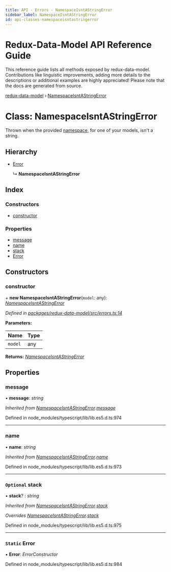 ```yaml
---
title: API - Errors - NamespaceIsntAStringError
sidebar_label: NamespaceIsntAStringError
id: api-classes-namespaceisntastringerror
---
```


# Redux-Data-Model API Reference Guide

This reference guide lists all methods exposed by redux-data-model. Contributions like linguistic improvements, adding
more details to the descriptions or additional examples are highly appreciated! Please note that the docs are
generated from source.

[redux-data-model](../README.md) › [NamespaceIsntAStringError](namespaceisntastringerror.md)

# Class: NamespaceIsntAStringError

Thrown when the provided [namespace](../interfaces/modeloptions.md#namespace), for one of your models, isn't a string.

## Hierarchy

* [Error](namespaceisntastringerror.md#static-error)

  ↳ **NamespaceIsntAStringError**

## Index

### Constructors

* [constructor](namespaceisntastringerror.md#constructor)

### Properties

* [message](namespaceisntastringerror.md#message)
* [name](namespaceisntastringerror.md#name)
* [stack](namespaceisntastringerror.md#optional-stack)
* [Error](namespaceisntastringerror.md#static-error)

## Constructors

###  constructor

\+ **new NamespaceIsntAStringError**(`model`: any): *[NamespaceIsntAStringError](namespaceisntastringerror.md)*

*Defined in [packages/redux-data-model/src/errors.ts:14](https://github.com/kayak/redux-data-model/blob/3a623f8/packages/redux-data-model/src/errors.ts#L14)*

**Parameters:**

Name | Type |
------ | ------ |
`model` | any |

**Returns:** *[NamespaceIsntAStringError](namespaceisntastringerror.md)*

## Properties

###  message

• **message**: *string*

*Inherited from [NamespaceIsntAStringError](namespaceisntastringerror.md).[message](namespaceisntastringerror.md#message)*

Defined in node_modules/typescript/lib/lib.es5.d.ts:974

___

###  name

• **name**: *string*

*Inherited from [NamespaceIsntAStringError](namespaceisntastringerror.md).[name](namespaceisntastringerror.md#name)*

Defined in node_modules/typescript/lib/lib.es5.d.ts:973

___

### `Optional` stack

• **stack**? : *string*

*Inherited from [NamespaceIsntAStringError](namespaceisntastringerror.md).[stack](namespaceisntastringerror.md#optional-stack)*

*Overrides [NamespaceIsntAStringError](namespaceisntastringerror.md).[stack](namespaceisntastringerror.md#optional-stack)*

Defined in node_modules/typescript/lib/lib.es5.d.ts:975

___

### `Static` Error

▪ **Error**: *ErrorConstructor*

Defined in node_modules/typescript/lib/lib.es5.d.ts:984
